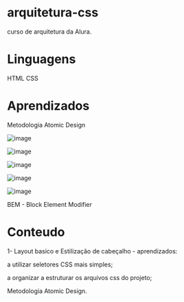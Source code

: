 # arquitetura-css
curso de arquitetura da Alura. 

# Linguagens

HTML
CSS

# Aprendizados

Metodologia Atomic Design

![image](https://user-images.githubusercontent.com/104031152/223121785-ec98c821-9a06-4381-aded-a2667155e8c1.png)

![image](https://user-images.githubusercontent.com/104031152/223124053-e2c79137-ae3b-4fbb-91a8-09eaeb8f8332.png)

![image](https://user-images.githubusercontent.com/104031152/223124294-a43968bc-d18d-4b89-8dbc-2ed1ba5e2c06.png)

![image](https://user-images.githubusercontent.com/104031152/223124504-68b8247f-9923-4d33-8a7a-51fdd31a2d8f.png)

![image](https://user-images.githubusercontent.com/104031152/223124720-c87ab330-261c-41c3-95e4-28824e81abea.png)

BEM - Block Element Modifier

# Conteudo

1- Layout basico e Estilização de cabeçalho - aprendizados:

a utilizar seletores CSS mais simples;

a organizar a estruturar os arquivos css do projeto;

Metodologia Atomic Design.





